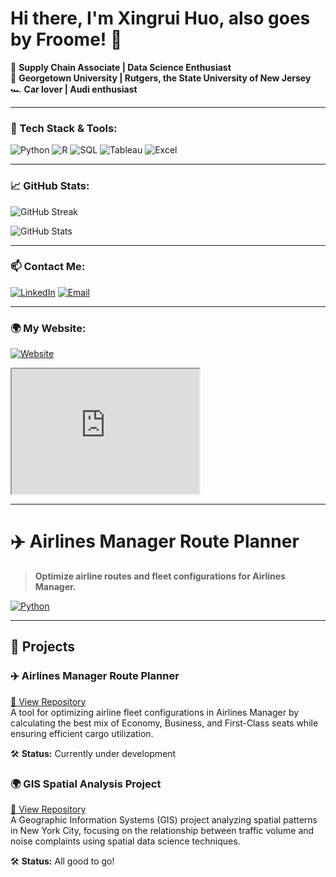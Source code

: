 # Hi there, I'm Xingrui Huo, also goes by Froome! 👋

🚀 **Supply Chain Associate | Data Science Enthusiast**  
📍 **Georgetown University | Rutgers, the State University of New Jersey**  
🏎 **Car lover | Audi enthusiast**  

---

### 🔧 Tech Stack & Tools:
![Python](https://img.shields.io/badge/Python-FFD43B?style=for-the-badge&logo=python&logoColor=blue)
![R](https://img.shields.io/badge/R-276DC3?style=for-the-badge&logo=r&logoColor=white)
![SQL](https://img.shields.io/badge/SQL-4479A1?style=for-the-badge&logo=postgresql&logoColor=white)
![Tableau](https://img.shields.io/badge/Tableau-E97627?style=for-the-badge&logo=Tableau&logoColor=white)
![Excel](https://img.shields.io/badge/Microsoft_Excel-217346?style=for-the-badge&logo=microsoft-excel&logoColor=white)

---

### 📈 GitHub Stats:
![GitHub Streak](https://github-readme-streak-stats.herokuapp.com/?user=froomebeibei79&theme=tokyonight)

![GitHub Stats](https://github-readme-stats.vercel.app/api?username=froomebeibei79&show_icons=true&theme=tokyonight)

---

### 📫 Contact Me:
[![LinkedIn](https://img.shields.io/badge/LinkedIn-0077B5?style=for-the-badge&logo=linkedin&logoColor=white)](https://www.linkedin.com/in/xingrui-huo-394b51204/)
[![Email](https://img.shields.io/badge/Email-D14836?style=for-the-badge&logo=gmail&logoColor=white)](mailto:froomehuo@gmail.com)

---
### 🌍 My Website:
[![Website](https://img.shields.io/badge/Website-Visit%20Now-0A66C2?style=for-the-badge&logo=google-chrome&logoColor=white)](https://xingrui74froome.georgetown.domains/_site/index.html)

<iframe src="https://www.duolingo.com/profile/yourusername" width="300" height="200"></iframe>


---
# ✈️ Airlines Manager Route Planner
> **Optimize airline routes and fleet configurations for Airlines Manager.**

[![Python](https://img.shields.io/badge/Python-3.8%2B-blue)](https://www.python.org/)

---

## 🚀 Projects

### ✈️ Airlines Manager Route Planner  
[🔗 View Repository](https://github.com/FroomeBeibei79/Airlines_Manager_route_planner)  
A tool for optimizing airline fleet configurations in Airlines Manager by calculating the best mix of Economy, Business, and First-Class seats while ensuring efficient cargo utilization.  

🛠 **Status:** Currently under development  

### 🌍 GIS Spatial Analysis Project  
[🔗 View Repository](https://github.com/FroomeBeibei79/gis_project)  
A Geographic Information Systems (GIS) project analyzing spatial patterns in New York City, focusing on the relationship between traffic volume and noise complaints using spatial data science techniques.

🛠 **Status:** All good to go!


